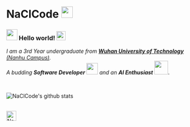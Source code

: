 # NaClCode&nbsp;<img src="https://github.com/TheDudeThatCode/TheDudeThatCode/blob/master/Assets/Mario_Hello_Big.gif" width="30px">

### <img src="https://github.com/TheDudeThatCode/TheDudeThatCode/blob/master/Assets/Hi.gif" width="29px"> Hello world!&nbsp;<img src="https://github.com/TheDudeThatCode/TheDudeThatCode/blob/master/Assets/Earth.gif" width="24px">

<p> <em> I am a 3rd Year undergraduate from <a href="https://www.whut.edu.cn/"><b>Wuhan University of Technology</b> (Nanhu Campus)</a>. <br> A budding <b>Software Developer</b> <img src="https://github.com/TheDudeThatCode/TheDudeThatCode/blob/master/Assets/Developer.gif" width="30px"> and an <b>AI Enthusiast</b>&nbsp;<img src="https://github.com/TheDudeThatCode/TheDudeThatCode/blob/master/Assets/Designer.gif" width="36px">. </em> </p>


<br>


![NaClCode's github stats](https://github-readme-stats.vercel.app/api?username=NaClCode&show_icons=true&hide_border=true)

<br>


  <a href="naclcode@whut.edu.cn">
    <img align="left" alt="NaClCode | Email" width="26px" src="https://github.com/TheDudeThatCode/TheDudeThatCode/blob/master/Assets/Gmail.svg" />
  </a>

<br><br><br><br>

